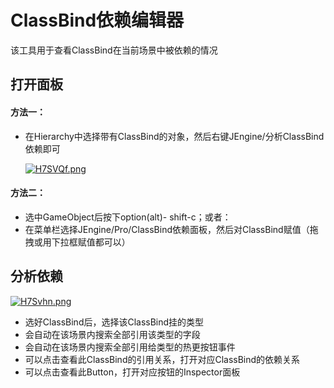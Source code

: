 # ClassBind依赖编辑器

该工具用于查看ClassBind在当前场景中被依赖的情况

## 打开面板

#### 方法一：

- 在Hierarchy中选择带有ClassBind的对象，然后右键JEngine/分析ClassBind依赖即可

  [![H7SVQf.png](https://s4.ax1x.com/2022/02/18/H7SVQf.png)](https://imgtu.com/i/H7SVQf)



#### 方法二：

- 选中GameObject后按下option(alt)- shift-c；或者：
- 在菜单栏选择JEngine/Pro/ClassBind依赖面板，然后对ClassBind赋值（拖拽或用下拉框赋值都可以）





## 分析依赖

[![H7Svhn.png](https://s4.ax1x.com/2022/02/18/H7Svhn.png)](https://imgtu.com/i/H7Svhn)

- 选好ClassBind后，选择该ClassBind挂的类型
- 会自动在该场景内搜索全部引用该类型的字段
- 会自动在该场景内搜索全部引用给类型的热更按钮事件
- 可以点击查看此ClassBind的引用关系，打开对应ClassBind的依赖关系
- 可以点击查看此Button，打开对应按钮的Inspector面板
